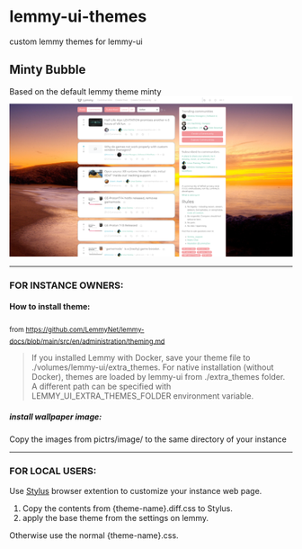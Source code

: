 # lemmy-ui-themes
custom lemmy themes for lemmy-ui

## Minty Bubble
Based on the default lemmy theme minty
![](https://github.com/2xx04/lemmy-ui-themes/raw/main/screenshots/mintybubble.jpg)

---

### FOR INSTANCE OWNERS:

#### How to install theme:
<sub>from https://github.com/LemmyNet/lemmy-docs/blob/main/src/en/administration/theming.md</sub>

> If you installed Lemmy with Docker, save your theme file to ./volumes/lemmy-ui/extra_themes. For native installation (without Docker), themes are loaded by lemmy-ui from ./extra_themes folder. A different path can be specified with LEMMY_UI_EXTRA_THEMES_FOLDER environment variable.

##### install wallpaper image:

Copy the images from pictrs/image/ to the same directory of your instance

---

### FOR LOCAL USERS:

Use [Stylus](https://add0n.com/stylus.html) browser extention to customize your instance web page.

1. Copy the contents from {theme-name}.diff.css to Stylus.
2. apply the base theme from the settings on lemmy.

Otherwise use the normal {theme-name}.css.
